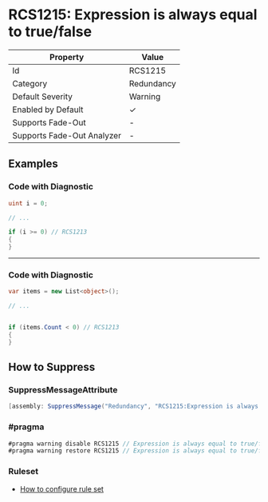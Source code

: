 # RCS1215: Expression is always equal to true/false

| Property                    | Value      |
| --------------------------- | ---------- |
| Id                          | RCS1215    |
| Category                    | Redundancy |
| Default Severity            | Warning    |
| Enabled by Default          | &#x2713;   |
| Supports Fade\-Out          | -          |
| Supports Fade\-Out Analyzer | -          |

## Examples

### Code with Diagnostic

```csharp
uint i = 0;

// ...

if (i >= 0) // RCS1213
{
}
```

___

### Code with Diagnostic

```csharp
var items = new List<object>();

// ...


if (items.Count < 0) // RCS1213
{
}
```

## How to Suppress

### SuppressMessageAttribute

```csharp
[assembly: SuppressMessage("Redundancy", "RCS1215:Expression is always equal to true/false.", Justification = "<Pending>")]
```

### \#pragma

```csharp
#pragma warning disable RCS1215 // Expression is always equal to true/false.
#pragma warning restore RCS1215 // Expression is always equal to true/false.
```

### Ruleset

* [How to configure rule set](../HowToConfigureAnalyzers.md)
